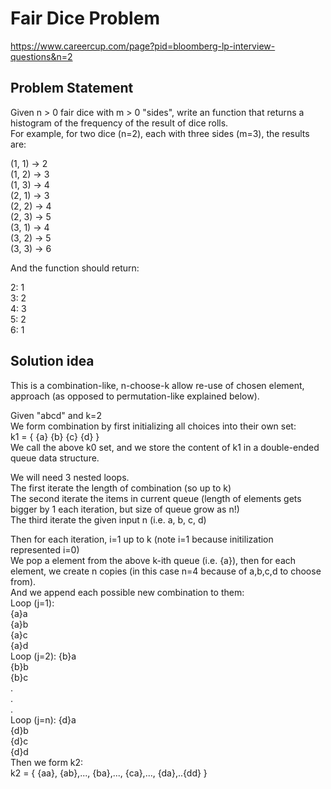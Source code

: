 # Fair Dice Problem  
https://www.careercup.com/page?pid=bloomberg-lp-interview-questions&n=2  

## Problem Statement  
Given n > 0 fair dice with m > 0 "sides", write an function that returns a histogram of the frequency of the result of dice rolls.  
For example, for two dice (n=2), each with three sides (m=3), the results are:  
  
(1, 1) -> 2  
(1, 2) -> 3  
(1, 3) -> 4  
(2, 1) -> 3  
(2, 2) -> 4  
(2, 3) -> 5  
(3, 1) -> 4  
(3, 2) -> 5  
(3, 3) -> 6  
  
And the function should return:  
  
2: 1  
3: 2  
4: 3  
5: 2  
6: 1 
  
## Solution idea  
This is a combination-like, n-choose-k allow re-use of chosen element, approach (as opposed to permutation-like explained below).  

Given "abcd" and k=2  
We form combination by first initializing all choices into their own set:  
k1 = { {a} {b} {c} {d} }  
We call the above k0 set, and we store the content of k1 in a double-ended queue data structure.  

We will need 3 nested loops.  
The first iterate the length of combination (so up to k)  
The second iterate the items in current queue (length of elements gets bigger by 1 each iteration, but size of queue grow as n!)  
The third iterate the given input n (i.e. a, b, c, d)  
  
Then for each iteration, i=1 up to k (note i=1 because initilization represented i=0)  
We pop a element from the above k-ith queue (i.e. {a}), then for each element, we create n copies (in this case n=4 because of a,b,c,d to choose from).  
And we append each possible new combination to them:  
Loop (j=1):  
{a}a  
{a}b  
{a}c  
{a}d  
Loop (j=2): 
{b}a  
{b}b  
{b}c  
.  
.  
.  
Loop (j=n): 
{d}a  
{d}b  
{d}c  
{d}d    
Then we form k2:  
k2 = { {aa}, {ab},..., {ba},..., {ca},..., {da},..{dd} } 

